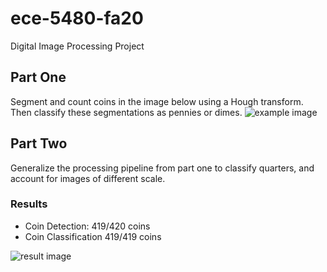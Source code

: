 # ece-5480-fa20
Digital Image Processing Project

## Part One
Segment and count coins in the image below using a Hough transform. Then classify these segmentations as pennies or dimes.
![example image](https://github.com/abpwrs/ece-5480-fa20/blob/master/data/PandD.png)

## Part Two
Generalize the processing pipeline from part one to classify quarters, and account for images of different scale.

### Results
* Coin Detection: 419/420 coins        
* Coin Classification 419/419 coins        

![result image](https://github.com/abpwrs/ece-5480-fa20/blob/master/report/images/3-complex_res-05/kmeans_stage2.png)

